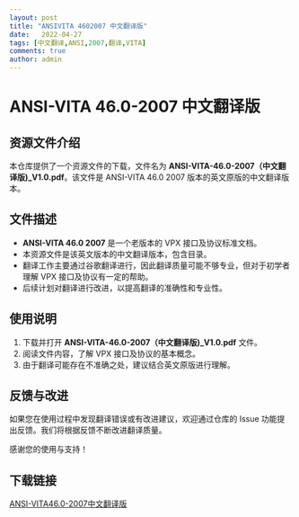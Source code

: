 ```yaml
---
layout: post
title: "ANSIVITA 4602007 中文翻译版"
date:   2022-04-27
tags: [中文翻译,ANSI,2007,翻译,VITA]
comments: true
author: admin
---
```

# ANSI-VITA 46.0-2007 中文翻译版

## 资源文件介绍

本仓库提供了一个资源文件的下载，文件名为 **ANSI-VITA-46.0-2007（中文翻译版)_V1.0.pdf**。该文件是 ANSI-VITA 46.0 2007 版本的英文原版的中文翻译版本。

## 文件描述

- **ANSI-VITA 46.0 2007** 是一个老版本的 VPX 接口及协议标准文档。
- 本资源文件是该英文版本的中文翻译版本，包含目录。
- 翻译工作主要通过谷歌翻译进行，因此翻译质量可能不够专业，但对于初学者理解 VPX 接口及协议有一定的帮助。
- 后续计划对翻译进行改进，以提高翻译的准确性和专业性。

## 使用说明

1. 下载并打开 **ANSI-VITA-46.0-2007（中文翻译版)_V1.0.pdf** 文件。
2. 阅读文件内容，了解 VPX 接口及协议的基本概念。
3. 由于翻译可能存在不准确之处，建议结合英文原版进行理解。

## 反馈与改进

如果您在使用过程中发现翻译错误或有改进建议，欢迎通过仓库的 Issue 功能提出反馈。我们将根据反馈不断改进翻译质量。

感谢您的使用与支持！

## 下载链接

[ANSI-VITA46.0-2007中文翻译版](https://pan.quark.cn/s/5b02dde330bc)